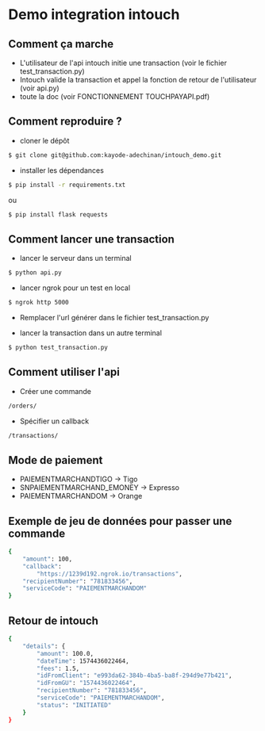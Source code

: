 # Demo integration intouch



## Comment ça marche

* L'utilisateur de l'api intouch initie une transaction (voir le fichier test_transaction.py)
* Intouch valide la transaction et appel la fonction de retour de l'utilisateur (voir api.py)
* toute la doc (voir FONCTIONNEMENT TOUCHPAYAPI.pdf)

## Comment reproduire ?

* cloner le dépôt

```bash
$ git clone git@github.com:kayode-adechinan/intouch_demo.git
```

* installer les dépendances

```bash
$ pip install -r requirements.txt
```

ou

```bash
$ pip install flask requests
```

## Comment lancer une transaction

* lancer le serveur dans un terminal

```bash
$ python api.py
```

* lancer ngrok pour un test en local

```bash
$ ngrok http 5000
```

* Remplacer l'url générer dans le fichier test_transaction.py

* lancer la transaction dans un autre terminal

```bash
$ python test_transaction.py
```

## Comment utiliser l'api

* Créer une commande
```bash
/orders/
```

* Spécifier un callback
```bash
/transactions/
```

## Mode de paiement

* PAIEMENTMARCHANDTIGO -> Tigo
* SNPAIEMENTMARCHAND_EMONEY -> Expresso 
* PAIEMENTMARCHANDOM -> Orange

## Exemple de jeu de données pour passer une commande

```bash
{
    "amount": 100,
    "callback":
        "https://1239d192.ngrok.io/transactions",  
    "recipientNumber": "781833456",
    "serviceCode": "PAIEMENTMARCHANDOM"  
}
```

## Retour de intouch

```bash
{
    "details": {
        "amount": 100.0,
        "dateTime": 1574436022464,
        "fees": 1.5,
        "idFromClient": "e993da62-384b-4ba5-ba8f-294d9e77b421",
        "idFromGU": "1574436022464",
        "recipientNumber": "781833456",
        "serviceCode": "PAIEMENTMARCHANDOM",
        "status": "INITIATED"
    }
}
```